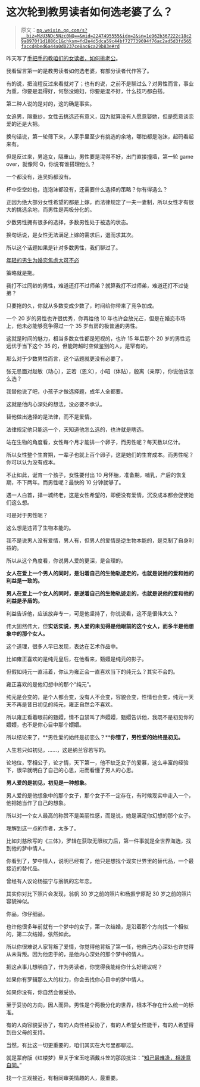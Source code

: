 # 这次轮到教男读者如何选老婆了么？

> 原文：[`mp.weixin.qq.com/s?__biz=MzU3NDc5Nzc0NQ==&mid=2247495555&idx=2&sn=1e962b367222c18c29a8970f1d1886c1&chksm=fd2e4d5dca59c44bf727739694f76ac2ad5d3fd565faccd4bed6a44a0d0237ce8ac6ca29b83e#rd`](http://mp.weixin.qq.com/s?__biz=MzU3NDc5Nzc0NQ==&mid=2247495555&idx=2&sn=1e962b367222c18c29a8970f1d1886c1&chksm=fd2e4d5dca59c44bf727739694f76ac2ad5d3fd565faccd4bed6a44a0d0237ce8ac6ca29b83e#rd)

昨天写了[手把手的教咱们的女读者，如何挑老公](http://mp.weixin.qq.com/s?__biz=MzU3NDc5Nzc0NQ==&mid=2247495497&idx=1&sn=a7ef84e5c9ec4c486e681f3d01b74574&chksm=fd2e4d97ca59c4810c29402a84e5adf92aec6bfc79f08c9469d362d7fb625accdff33df09125&scene=21#wechat_redirect)。 

我看留言第一的是教男读者如何选老婆，有部分读者代作答了。

有的说，把流程反过来看就对了；也有的说，之前不是聊过么？对男性而言，事业为重，你要是混得好，何愁没媳妇，你要是混不好，什么技巧都白搭。 

第二种人说的是对的，这的确是事实。 

女追男，隔重纱，女性去挑选还有意义，因为就算没有人愿意娶她，但是愿意谈恋爱的还是大把。 

换句话说，第一轮筛下来，人家手里至少有挑选的余地，哪怕都是泡沫，起码看起来有。

但是反过来，男追女，隔重山，男性要是混得不好，出门直接撞墙，第一轮 game over，就像阿 Q，你说有谁搭理他么？

一个都没有，连吴妈都没有。

杯中空空如也，连泡沫都没有，还需要什么选择的策略？你有得选么？

正因为绝大部分女性希望的都是上嫁，而法律规定了一夫一妻制，所以女性才有很大的挑选余地，而男性是两极分化的。

少数男性拥有很多的选择，多数男性处于被选的状态。 

换句话说，是女性无法满足上嫁的需求后，退而求其次。

所以这个话题如果是针对多数男性，我们聊过了。 

[年轻的男生为婚恋焦虑大可不必](http://mp.weixin.qq.com/s?__biz=MzU3NDc5Nzc0NQ==&mid=2247495315&idx=1&sn=1a7b3c2266f1c60c6e4b2eab85f09194&chksm=fd2e4c4dca59c55bed7e6838036463d6247bd3d488669fd3f9c299dd8f4149160f2007e9caf6&scene=21#wechat_redirect)

策略就是拖。

我打不过同龄的男性，难道还打不过师弟？就算我打不过师弟，难道还打不过徒弟？

只要拖的久，你就从多数变成少数了，时间给你带来了竞争加成。 

一个 20 岁的男性也许很优秀，你再给他 10 年也许会放光芒，但是在婚恋市场上，他未必能够竞争得过一个 35 岁有房的极普通的男性。 

这就是时间的魅力，相当多数女性都是短视的，也许 15 年后那个 20 岁的男性远远优于当下这个 35 的，但能跨越时空做鉴别的人，是罕有的。 

那么对于少数男性而言，这个话题就更没有必要了。 

张无忌面对赵敏（动心），芷若（恩义），小昭（体贴），殷离（亲厚），你说他该怎么选？

我替他说了吧，小孩子才做选择题，成年人全都要。 

这就是他内心深处的想法，没必要不承认。

替他做出选择的是法律，而不是爱情。 

法律规定他只能选一个，天知道他怎么选的，也许就是瞎选。 

站在生物的角度看，女性每个月才能排一个卵子，而男性呢？每天数以亿计。 

所以女性整个生育期，一辈子也就上百个卵子，这是她们的生育成本。而男性呢？你可以认为没有成本。 

不止如此，诞育一个孩子，女性要付出 10 月怀胎，准备期，哺乳，产后的恢复期，不下两年。而男性呢？最快的 10 分钟就够了。

遇一人白首，择一城终老，这是女性希望的，即便没有爱情，沉没成本都会促使她们这么想。

可是对于男性呢？

这么想是违背了生物本能的。

我不是说男人没有爱情，男人有，但男人的爱情是逆生物本能的，是克制了自身利益的。 

所以从这个角度看，你说男人爱的更深，是合理的。 

**女人在爱上一个男人的同时，是沿着自己的生物轨迹走的，也就是说她的爱和她的利益是一致的。**

**男人在爱上一个女人的同时，是逆着自己的生物轨迹走的，也就是说他的爱和他的利益是矛盾的。**

利益告诉他，应该放弃专一，可是他坚持了，你说说看，这不是很伟大么？ 

伟大固然伟大，但**实话实说，男人爱的未见得是他眼前的这个女人，而多半是他想象中的那个女人。** 

这个道理，很多人早已发现，表达在艺术作品中。 

比如雍正喜欢的是纯元皇后，在他看来，甄嬛是纯元的影子。 

但假如纯元一直活着，你认为雍正会一直喜欢当下的纯元么？其实不会的。 

雍正喜欢的是他幻想中的那个“纯元”。

纯元是会变的，是个人都会变，没有人不会变，容貌会变，性情也会变，纯元一天天不再是昔日初见的纯元，雍正自然会不喜欢。 

所以雍正看着眼前的甄嬛，情不自禁叫了声嬛嬛，甄嬛告诉他，我既不是初见你的嬛嬛，也不是你心目中那个嬛嬛。 

所以结论来了，**男性爱的始终是初恋么？****你错了，男性爱的始终是初见。**

人生若只如初见，......，这是纳兰容若写的。

论地位，宰相公子，论才情，天下第一，他不缺乏女子的爱慕，这么丰富的经验下，很早就明白了自己的心思，进而看懂了男人的心思。 

**男人爱的是初见，初见是一种想象。** 

男人爱的是他想象中的那个女子，那个女子不一定存在，有时候现实中走入一个，他把她当作了自己的想象。 

所以对一个女人最高的称赞不是美丽性感，而是说，她是满足你幻想的那个女子。 

理解到这一点的作者，太多了。 

比如刘慈欣写的《三体》，罗辑在获取无限权力后，第一件事就是全世界海选，找到他的梦中情人。 

你看到了，梦中情人，说明已经有了，他只是想找个现实世界里的替代品，一个最接近的替代品。 

曾经有人议论杨振宁与翁帆的忘年恋。 

其实你对比下照片会发现，翁帆 30 岁之前的照片和杨振宁原配 30 岁之前的照片容貌神似。

你品，你仔细品。 

也许他很多年前就有一个梦中的女子，第一次结婚，是沿着那个方向找一个相似的，第二次结婚，依然如此。 

所以你很难说人家背叛了爱情，你觉得他背叛了第一任，他自己内心深处也许觉得从未背叛。因为他忠于的，是他内心深处的那个梦中的情人。

把这点事儿想明白了，作为男读者，你觉得我能给你什么好建议呢？ 

如果你有罗辑那么大的权力，你会去找你心目中的梦中情人。 

如果你没有，你自然会做妥协。 

至于妥协的方向，因人而异。男性是个两极分化的世界，根本不存在什么统一的标准。 

有的人向容貌妥协了，有的人向性格妥协了，有的人希望女性能干，有的人希望得到岳父母的支持。

当然，有比这一切更重要的，咱们其实在大号里都聊过。

就是蒙府版《红楼梦》里关于宝玉吃酒戴斗笠的那段批注：“[知己最难逢，相逢意自同。](https://mp.weixin.qq.com/s?__biz=MzU0MjYwNDU2Mw==&mid=2247493727&idx=1&sn=3e35f54cfa1d1ec2f8471fb2944bba3d&chksm=fb1a8423cc6d0d35b1606f786c78c69b29078320fe62c6fde53414b549ff6a86f1340a712417&token=1053152182&lang=zh_CN&scene=21#wechat_redirect)”

找一个三观接近，有相同审美情趣的人，最重要。

<mp-qa class="js_uneditable custom_select_card qa_iframe" data-id="1610411588572790785" data-title="留言区" data-bizuin="MzU3NDc5Nzc0NQ==" data-pluginname="insertquestion"></mp-qa>